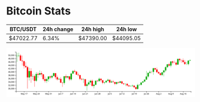 # Bitcoin Stats

BTC/USDT|24h change|24h high|24h low|
|---|---|---|---|
|$47022.77|6.34%|$47390.00|$44095.05|

<img src="./chart.svg">

